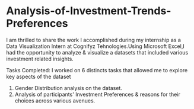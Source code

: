 # Analysis-of-Investment-Trends-Preferences
I am thrilled to share the work I accomplished during my internship as a Data Visualization Intern at Cognifyz Tehnologies.Using Microsoft Excel,I had the opportunity to analyze & visualize a datasets that included various investment related insights.

Tasks Completed:
I worked on 6 distincts tasks that allowed me to explore key aspects of the dataset
1. Gender Distribution analysis on the dataset.
2. Analysis of participants' Investment Preferences & reasons for their choices across various avenues.
